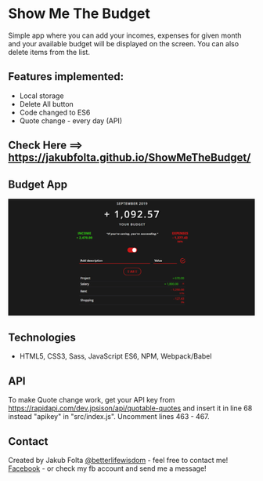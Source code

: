 # Show Me The Budget
Simple app where you can add your incomes, expenses for given month and your available budget will be displayed on the screen. You can also delete items from the list.

## Features implemented:
- Local storage
- Delete All button
- Code changed to ES6
- Quote change - every day (API)

## Check Here ==> https://jakubfolta.github.io/ShowMeTheBudget/

## Budget App
![Show me the Budget App](./images/showmethebudget.png)

## Technologies
* HTML5, CSS3, Sass, JavaScript ES6, NPM, Webpack/Babel

## API
To make Quote change work, get your API key from https://rapidapi.com/dev.jpsison/api/quotable-quotes and insert it in line 68 instead "apikey" in "src/index.js". Uncomment lines 463 - 467.

## Contact
Created by Jakub Folta [@betterlifewisdom](https://www.betterlifewisdom.com/) - feel free to contact me!<br/>
[Facebook](https://www.facebook.com/jakub.folta.58) - or check my fb account and send me a message!
